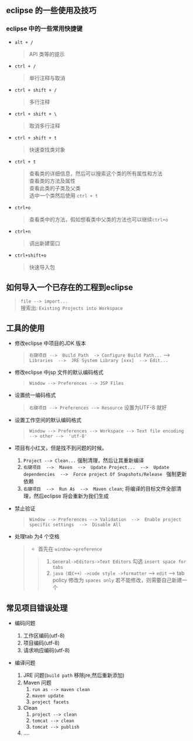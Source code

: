 ## eclipse 的一些使用及技巧

### eclipse 中的一些常用快捷键
- `alt + /`
	> API 类等的提示
- `ctrl + /`
	> 单行注释与取消
- `ctrl + shift + /`
	> 多行注释
- `ctrl + shift + \`
	> 取消多行注释
- `ctrl + shift + t`
	> 快速查找类对象
- `ctrl + t `
	> 查看类的详细信息，然后可以搜索这个类的所有属性和方法<br>
	> 查看类的方法及属性<br>
	> 查看此类的子类及父类<br>
	> 选中一个类然后使用 `ctrl + t `<br>
- `ctrl+o`
	> 查看类中的方法，假如想看类中父类的方法也可以继续`ctrl+o`
- `ctrl+n`
	> 调出新建窗口
- `ctrl+shift+o`
	> 快速导入包
	
## 如何导入一个已存在的工程到eclipse
> `file --> import...`<br>
> 搜索出: `Existing Projects into Workspace`


## 工具的使用
- 修改eclipse 中项目的JDK 版本
	> `右键项目 -->  Build Path  -> Configure Build Path...`  --> `Libraries  -->  JRE System Library [xxx]  --> Edit...` <br>

- 修改eclipse 中jsp 文件的默认编码格式
	> `Window --> Preferences --> JSP Files` 

- 设置统一编码格式
	> `右键项目 --> Preferences --> Resource` 设置为UTF-8 就好

- 设置工作空间的默认编码格式
	> `Window --> Preferences --> Workspace --> Text file encoding  --> other -->  'utf-8'`

- 项目有小红叉，但是找不到问题的时候。
	1. `Project --> Clean...`  强制清理，然后让其重新编译
	2. `右键项目  -->  Maven  -->  Update Project...  -->  Update dependencies  -->  Force project Of Snapshots/Release ` 强制更新依赖
	3. `右键项目  -->  Run As  -->  Maven clean`; 将编译的目标文件全部清理，然后eclipse 将会重新为我们生成

- 禁止验证
	> `Window --> Preferences --> Validation  -->  Enable project specific settings  -->  Disable All`

- 处理tab 为4 个空格
	> - 首先在 `window->preference`
	>> 1. `General->Editors->Text Editors`  勾选  `insert space for tabs`
	>> 2. `java（或C++）->code style ->formatter` --> `edit`  -->  tab policy  修改为 `spaces only` 若不能修改，则需要自己新建一个

## 常见项目错误处理

- 编码问题

	1)	工作区编码(utf-8)
	2)	项目编码(utf-8)
	3)	请求响应编码(utf-8)

- 编译问题

	1)	JRE 问题(`build path` 移除jre,然后重新添加)
	2)	Maven 问题
		1) `run as --> maven clean`
		2) `maven update`
		3) `project facets`
	3)	Clean
		1) `project --> clean`
		2) `tomcat --> clean`
		3) `tomcat --> publish `
	4)	….







